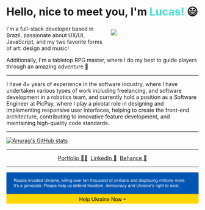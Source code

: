 <h1> Hello, nice to meet you, I'm <strong style="color:#41ded3">Lucas!</strong>  😄</h1>

<img style="padding:10px" align="right" width="220" src="https://i.pinimg.com/originals/d9/bb/49/d9bb49ceafc6488856d774d62fdfa478.jpg">

<p> I'm a full-stack developer based in Brazil, passionate about UX/UI, JavaScript, and my two favorite forms of art: design and music!</p>
Additionally, I'm a tabletop RPG master, where I do my best to guide players through an amazing adventure 🎲
<hr>
I have 4+ years of experience in the software industry, where I have undertaken various types of work including freelancing, and software development in a robotics team, and currently hold a position as a Software Engineer at PicPay, where I play a pivotal role in designing and implementing responsive user interfaces, helping to create the front-end architecture, contributing to innovative feature development, and maintaining high-quality code standards.
<hr>


[![Anurag's GitHub stats](https://github-readme-stats.vercel.app/api?username=LLxD&hide=stars&show_icons=true&theme=dark#gh-dark-mode-only&count_private=true)](https://github.com/anuraghazra/github-readme-stats)

---

<center>

[Portfolio 👨‍🎓](https://llxd.eu/)&nbsp;
[LinkedIn 💼](https://www.linkedin.com/in/lucas-lima-do-nascimento-a8819018a/)&nbsp;
[Behance 🎨](https://www.behance.net/lucaslima58)

</center>

---

[![SWUbanner](https://raw.githubusercontent.com/vshymanskyy/StandWithUkraine/main/banner2-direct.svg)](https://vshymanskyy.github.io/StandWithUkraine)
